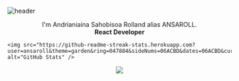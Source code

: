 ![header](https://capsule-render.vercel.app/api?type=waving&theme=cobalt&height=300&section=header&text=Make%20it%20Happen&fontSize=90&animation=fadeIn)

<p align=center>I'm Andrianiaina Sahobisoa Rolland alias ANSAROLL. <br/> <b> React Developer </b>  </p>

<!-- [![GitHub Streak](https://streak-stats.demolab.com?user=ansaroll&theme=garden)](https://git.io/streak-stats)
  <p align="center"> -->
    <img src="https://github-readme-streak-stats.herokuapp.com?user=ansaroll&theme=garden&ring=047884&sideNums=06ACBD&dates=06ACBD&currStreakNum=06ACBD&currStreakLabel=06ACBD&background=ffffff00&hide_border=true&stroke=ffffff00" alt="GitHub Stats" />
  </p>

<p align=center>  <strong>
<img src='https://komarev.com/ghpvc/?username=ansaroll&color=008080'>
</strong> <p>
